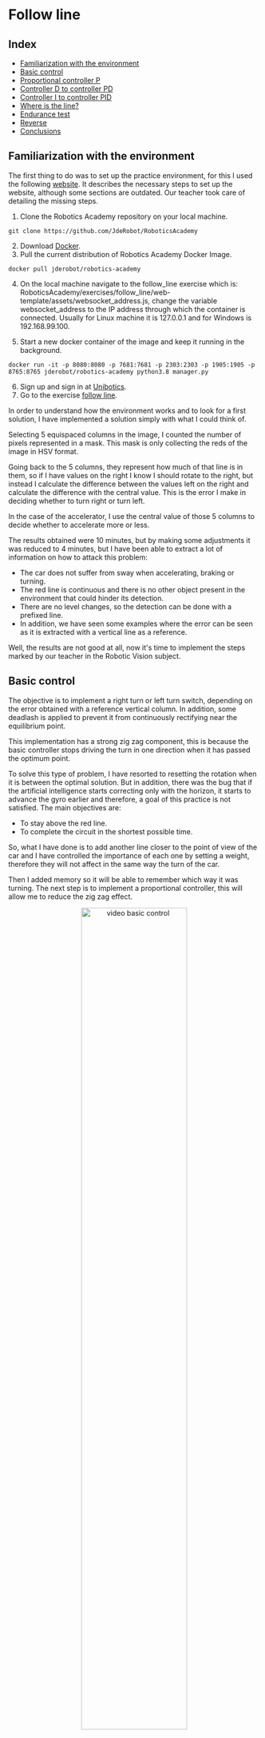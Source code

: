 # Follow line

## Index
+ [Familiarization with the environment](#familiarization-with-the-environment)
+ [Basic control](#basic-control)
+ [Proportional controller P](#proportional-controller-p)
+ [Controller D to controller PD](#controller-d-to-controller-pd)
+ [Controller I to controller PID](#controller-i-to-controller-pid)
+ [Where is the line?](#where-is-the-line)
+ [Endurance test](#endurance-test)
+ [Reverse](#reverse)
+ [Conclusions](#conclusions)
## Familiarization with the environment
The first thing to do was to set up the practice environment, for this I used the following [website](https://jderobot.github.io/RoboticsAcademy/exercises/AutonomousCars/follow_line/). It describes the necessary steps to set up the website, although some sections are outdated. Our teacher took care of detailing the missing steps.

1. Clone the Robotics Academy repository on your local machine.
```
git clone https://github.com/JdeRobot/RoboticsAcademy
```
2. Download [Docker](https://docs.docker.com/get-docker/).
3. Pull the current distribution of Robotics Academy Docker Image.
```
docker pull jderobot/robotics-academy
```
4. On the local machine navigate to the follow_line exercise which is: RoboticsAcademy/exercises/follow_line/web-template/assets/websocket_address.js, change the variable websocket_address to the IP address through which the container is connected. Usually for Linux machine it is 127.0.0.1 and for Windows is 192.168.99.100.

5. Start a new docker container of the image and keep it running in the background.
```
docker run -it -p 8080:8080 -p 7681:7681 -p 2303:2303 -p 1905:1905 -p 8765:8765 jderobot/robotics-academy python3.8 manager.py
```
6. Sign up and sign in at [Unibotics](https://unibotics.org/).
7. Go to the exercise [follow line](https://unibotics.org/academy/login?next=/academy/exercise/follow_line/).

In order to understand how the environment works and to look for a first solution, I have implemented a solution simply with what I could think of. 

Selecting 5 equispaced columns in the image, I counted the number of pixels represented in a mask. This mask is only collecting the reds of the image in HSV format. 

Going back to the 5 columns, they represent how much of that line is in them, so if I have values on the right I know I should rotate to the right, but instead I calculate the difference between the values left on the right and calculate the difference with the central value. This is the error I make in deciding whether to turn right or turn left.

In the case of the accelerator, I use the central value of those 5 columns to decide whether to accelerate more or less.

The results obtained were 10 minutes, but by making some adjustments it was reduced to 4 minutes, but I have been able to extract a lot of information on how to attack this problem:
- The car does not suffer from sway when accelerating, braking or turning.
- The red line is continuous and there is no other object present in the environment that could hinder its detection.
- There are no level changes, so the detection can be done with a prefixed line.
- In addition, we have seen some examples where the error can be seen as it is extracted with a vertical line as a reference.

Well, the results are not good at all, now it's time to implement the steps marked by our teacher in the Robotic Vision subject.

## Basic control
The objective is to implement a right turn or left turn switch, depending on the error obtained with a reference vertical column. In addition, some deadlash is applied to prevent it from continuously rectifying near the equilibrium point.

This implementation has a strong zig zag component, this is because the basic controller stops driving the turn in one direction when it has passed the optimum point.

To solve this type of problem, I have resorted to resetting the rotation when it is between the optimal solution. But in addition, there was the bug that if the artificial intelligence starts correcting only with the horizon, it starts to advance the gyro earlier and therefore, a goal of this practice is not satisfied. The main objectives are:

- To stay above the red line.
- To complete the circuit in the shortest possible time.

So, what I have done is to add another line closer to the point of view of the car and I have controlled the importance of each one by setting a weight, therefore they will not affect in the same way the turn of the car.

Then I added memory so it will be able to remember which way it was turning. The next step is to implement a proportional controller, this will allow me to reduce the zig zag effect.

<p align="center">
  <img src="Videos/P1_1.gif" alt="video basic control" width="65%" />
</p>

## Proportional controller P
This controller is based on adding a Kp constant in order to weight the effect of the error.

Implementing this type of controller, there are several differences with the previous one. In this case, how much the vehicle will rotate is determined proportionally by the error measurement obtained.

To calculate this error, I have changed the implementation and now calculate the centroid of the image for a range. This allows me to obtain a more robust implementation of the problem, since I am not limited to a single horizontal line of the camera.

Anyway, I have adjusted the available parameters so that the lap time is as short as possible, so for other circumstances this may not be the best configuration.

The lap time has been reduced to between 36 - 37s. I want to mention the help of a classmate, because in the original formula the value obtained in the previous instant was added, but this made the response worse. When this parameter was eliminated, the times were greatly reduced. 

<p align="center">
  <img src="Videos/ControllerP.gif" alt="video basic control" width="65%" />
</p>

## Controller D to controller PD

In this step, I am going to add a new constant to the controller (Kd). This component is the derivative of the error, which translates into the difference between the previous error and the current error. This component is added with the proportional controller. The expected consequence of this component is that if the error continues to increase from one instant to the next, the correction applied by the proportional component will be intensified. The opposite is true for the opposite case. In other words, the response will be intensified if the correction is not sufficient and will be damped if it approaches the optimum.

The results have not been long in coming and this has greatly increased the speed of the vehicle. The oscillations produced by the proportional controller have been greatly reduced.

In addition, in this step the results obtained by the proportional and derivative controller have been used to control the acceleration of the vehicle. The logic behind this design decision is that one expects to accelerate when the error is small, but to brake drastically when there are sudden variations in the track (such as when arriving at a curve from a straight line).

The results obtained have improved, the lap time is between 23-24 s, but as you can see in the video below, there are quite a few oscillations.

<p align="center">
  <img src="Videos/ControllerPD.gif" alt="video basic control" width="65%" />
</p>

## Controller I to controller PID

This is the latest version to be explored. In it appears the constant Ki which multiplies the integral of the error with respect to time. This means that the error will accumulate and its effects are as follows:
- When a curve step is being performed, this component is forcing a correction in the direction of the curve, compensating for the error that P cannot rectify.
- On the other hand, if this component is well parameterized, it allows damping the oscillations, but if it is too large it will intensify them.

For this controller, it has been decided to change the way of controlling the accelerator pedal. Now, it starts from a specific speed and is reduced according to the difference between the angle of rotation of the steering wheel at this instant and the previous one. This is intended to make the car accelerate when it is in a stable position and brake in the opposite case.

The central reference of the camera has also been modified, moving it a little to the right, since the camera is not centered with the car.

What has been achieved with this controller is to improve the lap time by keeping the car on the line in a reasonable way (23 - 24s).

<p align="center">
  <img src="Videos/ControllerPID.gif" alt="video basic control" width="65%" />
</p>

## Where is the line?

Another requirement of the practice is to manage the following situation: What happens if the car starts in a position where there is no line? 
To solve this, before entering the execution loop, you are going to create an instruction that applies a turn in a given direction until a line is found.

The purpose of this section is to increase the robustness of the system in certain situations. The main difficulty encountered was that the car detected a line and started to drive at maximum speed, to avoid this, the maximum speed is reached after chasing the red line for a certain period of time. Another not quite correct behavior, is that when the car detects the red line again it acts like a high pressure spring, so it does not seem very natural.

<p align="center">
  <img src="Videos/Noline.gif" alt="video basic control" width="65%" />
</p>

## Endurance test
In order to verify that the proposed system is robust enough for this circuit, a test of 9 consecutive laps has been carried out. 

Some faults detected in the simulation are: the chronometer stops working correctly and the fps of the GUI decreases during the simulation, which makes it difficult to test the system.
<p align="center">
  <img src="Videos/9laps.gif" alt="video basic control" width="65%" />
</p>

## Reverse

I also wanted to check how the car behaves in counterclockwise direction, the lap time is similar to the one obtained in clockwise direction. (24 - 25s)

<p align="center">
  <img src="Videos/reverse.gif" alt="video basic control" width="65%" />
</p>

## Conclusions

The conclusions obtained during the experimentation carried out with the practice are:

- P, PD and PID controllers, have very good behaviors, with little coding and can be tuned experimentally.
- The P controller indicates how much to correct the error, if the Kp constant is too high the oscillations increase and if it is too little, the error is not corrected enough.
- The D controller corrects these oscillations, but if it is too high it can increase them.
- The controller I corrects the error that PD cannot, but if it is too high this correction ends up acting too long.
- In the end you have to find the balance between speed and how much you are on the line, in my case I think I have opted a little more for the speed. This is because if the speed is increased, the frames available to make decisions is reduced and forces to have a faster response, which ends up translating into a system that seems to be governed by a high pressure spring, with quite abrupt reactions.
- The experiments carried out to find good parameters can take a long time, because it is played with 3 constants, speed range, how to estimate the error, etc.. 
- The simulation environment makes the task much easier, although using the same parameters on several computers the results are different.

As a final conclusion, it is completely clear to me that you can create behaviors that require very little compute and are very fast. Also that finding a solution is simple, but trying to adjust the parameters to obtain the best solution is very complicated. On the other hand, it requires a fairly controlled environment to work properly.

A very interesting practice! I have learned a lot!
[Go up](#follow-line)
